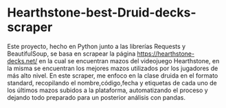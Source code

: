 # Hearthstone-best-Druid-decks-scraper

Este proyecto, hecho en Python junto a las librerías Requests y BeautifulSoup, se basa en scrapear la página https://hearthstone-decks.net/ en la cual se encuentran mazos del videojuego Hearthstone, en la misma se encuentran los mejores mazos utilizados por los jugadores de más alto nivel. En este scraper, me enfoco en la clase druida en el formato standard, recopilando el nombre,código,fecha y etiquetas de cada uno de los últimos mazos subidos a la plataforma, automatizando el proceso y dejando todo preparado para un posterior análisis con pandas.
